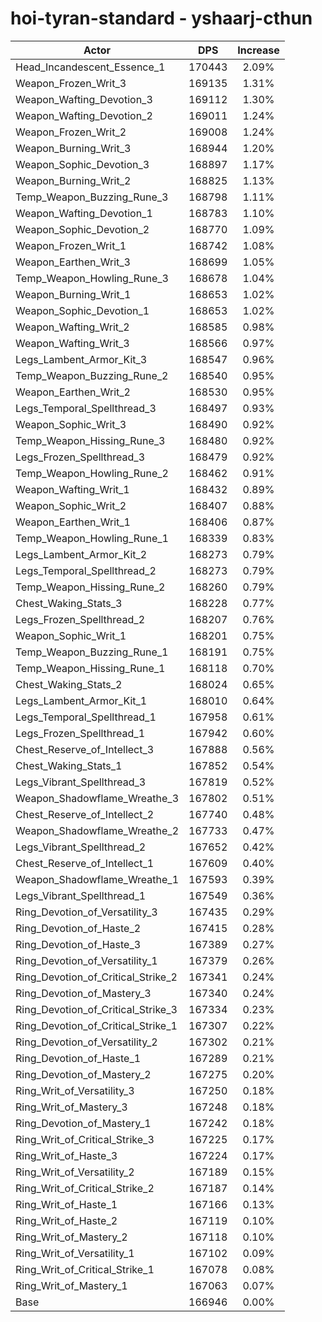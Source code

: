 # hoi-tyran-standard - yshaarj-cthun
| Actor | DPS | Increase |
|---|:---:|:---:|
|Head_Incandescent_Essence_1|170443|2.09%|
|Weapon_Frozen_Writ_3|169135|1.31%|
|Weapon_Wafting_Devotion_3|169112|1.30%|
|Weapon_Wafting_Devotion_2|169011|1.24%|
|Weapon_Frozen_Writ_2|169008|1.24%|
|Weapon_Burning_Writ_3|168944|1.20%|
|Weapon_Sophic_Devotion_3|168897|1.17%|
|Weapon_Burning_Writ_2|168825|1.13%|
|Temp_Weapon_Buzzing_Rune_3|168798|1.11%|
|Weapon_Wafting_Devotion_1|168783|1.10%|
|Weapon_Sophic_Devotion_2|168770|1.09%|
|Weapon_Frozen_Writ_1|168742|1.08%|
|Weapon_Earthen_Writ_3|168699|1.05%|
|Temp_Weapon_Howling_Rune_3|168678|1.04%|
|Weapon_Burning_Writ_1|168653|1.02%|
|Weapon_Sophic_Devotion_1|168653|1.02%|
|Weapon_Wafting_Writ_2|168585|0.98%|
|Weapon_Wafting_Writ_3|168566|0.97%|
|Legs_Lambent_Armor_Kit_3|168547|0.96%|
|Temp_Weapon_Buzzing_Rune_2|168540|0.95%|
|Weapon_Earthen_Writ_2|168530|0.95%|
|Legs_Temporal_Spellthread_3|168497|0.93%|
|Weapon_Sophic_Writ_3|168490|0.92%|
|Temp_Weapon_Hissing_Rune_3|168480|0.92%|
|Legs_Frozen_Spellthread_3|168479|0.92%|
|Temp_Weapon_Howling_Rune_2|168462|0.91%|
|Weapon_Wafting_Writ_1|168432|0.89%|
|Weapon_Sophic_Writ_2|168407|0.88%|
|Weapon_Earthen_Writ_1|168406|0.87%|
|Temp_Weapon_Howling_Rune_1|168339|0.83%|
|Legs_Lambent_Armor_Kit_2|168273|0.79%|
|Legs_Temporal_Spellthread_2|168273|0.79%|
|Temp_Weapon_Hissing_Rune_2|168260|0.79%|
|Chest_Waking_Stats_3|168228|0.77%|
|Legs_Frozen_Spellthread_2|168207|0.76%|
|Weapon_Sophic_Writ_1|168201|0.75%|
|Temp_Weapon_Buzzing_Rune_1|168191|0.75%|
|Temp_Weapon_Hissing_Rune_1|168118|0.70%|
|Chest_Waking_Stats_2|168024|0.65%|
|Legs_Lambent_Armor_Kit_1|168010|0.64%|
|Legs_Temporal_Spellthread_1|167958|0.61%|
|Legs_Frozen_Spellthread_1|167942|0.60%|
|Chest_Reserve_of_Intellect_3|167888|0.56%|
|Chest_Waking_Stats_1|167852|0.54%|
|Legs_Vibrant_Spellthread_3|167819|0.52%|
|Weapon_Shadowflame_Wreathe_3|167802|0.51%|
|Chest_Reserve_of_Intellect_2|167740|0.48%|
|Weapon_Shadowflame_Wreathe_2|167733|0.47%|
|Legs_Vibrant_Spellthread_2|167652|0.42%|
|Chest_Reserve_of_Intellect_1|167609|0.40%|
|Weapon_Shadowflame_Wreathe_1|167593|0.39%|
|Legs_Vibrant_Spellthread_1|167549|0.36%|
|Ring_Devotion_of_Versatility_3|167435|0.29%|
|Ring_Devotion_of_Haste_2|167415|0.28%|
|Ring_Devotion_of_Haste_3|167389|0.27%|
|Ring_Devotion_of_Versatility_1|167379|0.26%|
|Ring_Devotion_of_Critical_Strike_2|167341|0.24%|
|Ring_Devotion_of_Mastery_3|167340|0.24%|
|Ring_Devotion_of_Critical_Strike_3|167334|0.23%|
|Ring_Devotion_of_Critical_Strike_1|167307|0.22%|
|Ring_Devotion_of_Versatility_2|167302|0.21%|
|Ring_Devotion_of_Haste_1|167289|0.21%|
|Ring_Devotion_of_Mastery_2|167275|0.20%|
|Ring_Writ_of_Versatility_3|167250|0.18%|
|Ring_Writ_of_Mastery_3|167248|0.18%|
|Ring_Devotion_of_Mastery_1|167242|0.18%|
|Ring_Writ_of_Critical_Strike_3|167225|0.17%|
|Ring_Writ_of_Haste_3|167224|0.17%|
|Ring_Writ_of_Versatility_2|167189|0.15%|
|Ring_Writ_of_Critical_Strike_2|167187|0.14%|
|Ring_Writ_of_Haste_1|167166|0.13%|
|Ring_Writ_of_Haste_2|167119|0.10%|
|Ring_Writ_of_Mastery_2|167118|0.10%|
|Ring_Writ_of_Versatility_1|167102|0.09%|
|Ring_Writ_of_Critical_Strike_1|167078|0.08%|
|Ring_Writ_of_Mastery_1|167063|0.07%|
|Base|166946|0.00%|
